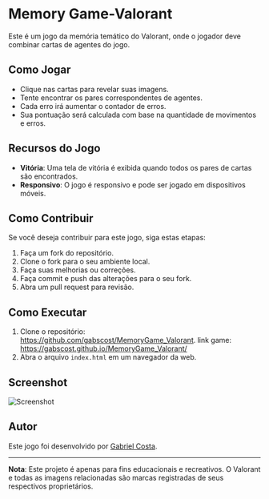 # Memory Game-Valorant

Este é um jogo da memória temático do Valorant, onde o jogador deve combinar cartas de agentes do jogo.

## Como Jogar

- Clique nas cartas para revelar suas imagens.
- Tente encontrar os pares correspondentes de agentes.
- Cada erro irá aumentar o contador de erros.
- Sua pontuação será calculada com base na quantidade de movimentos e erros.

## Recursos do Jogo

- **Vitória**: Uma tela de vitória é exibida quando todos os pares de cartas são encontrados.
- **Responsivo**: O jogo é responsivo e pode ser jogado em dispositivos móveis.

## Como Contribuir

Se você deseja contribuir para este jogo, siga estas etapas:

1. Faça um fork do repositório.
2. Clone o fork para o seu ambiente local.
3. Faça suas melhorias ou correções.
4. Faça commit e push das alterações para o seu fork.
5. Abra um pull request para revisão.

## Como Executar

1. Clone o repositório:
https://github.com/gabscost/MemoryGame_Valorant.
link game: https://gabscost.github.io/MemoryGame_Valorant/
3. Abra o arquivo `index.html` em um navegador da web.

## Screenshot
![Screenshot](https://github.com/gabscost/MemoryGame_Valorant/assets/104831757/e2b93364-038e-447f-b8be-14a60ae6dfee)



## Autor

Este jogo foi desenvolvido por [Gabriel Costa](https://github.com/gabscost).

---

**Nota**: Este projeto é apenas para fins educacionais e recreativos. O Valorant e todas as imagens relacionadas são marcas registradas de seus respectivos proprietários.
